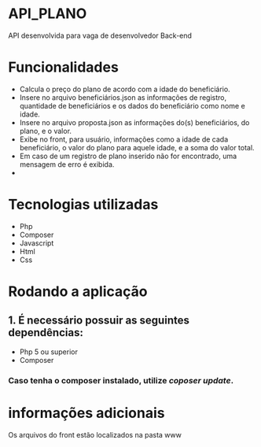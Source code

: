 # API_PLANO

API desenvolvida para vaga de desenvolvedor Back-end

# Funcionalidades

- Calcula o preço do plano de acordo com a idade do beneficiário.
- Insere no arquivo beneficiários.json as informações de registro, quantidade de beneficiários e os dados do beneficiário como nome e idade.
- Insere no arquivo proposta.json as informações do(s) beneficiários, do plano, e o valor.
- Exibe no front, para usuário, informações como a idade de cada beneficiário, o valor do plano para aquele idade, e a soma do valor total.
- Em caso de um registro de plano inserido não for encontrado, uma mensagem de erro é exibida.
- 
# Tecnologias utilizadas

- Php
- Composer
- Javascript
- Html
- Css
# Rodando a aplicação

## 1. É necessário possuir as seguintes dependências:

- Php 5 ou superior
- Composer

### Caso tenha o composer instalado, utilize *coposer update*.

# informações adicionais
Os arquivos do front estão localizados na pasta www
